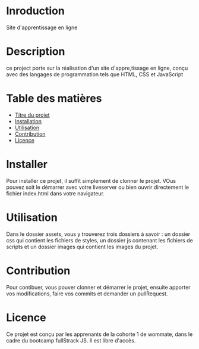 # Inroduction

Site d'apprentissage en ligne

# Description

ce project porte sur la réalisation d'un site d'appre,tissage en ligne, conçu avec des langages de programmation tels que HTML, CSS et JavaScript

# Table des matières

 - [Titre du projet](#Titreduprojet)
 - [Installation](#Installer)
 - [Utilisation](#Utilisation)
 - [Contribution](#Contribution)
 - [Licence](#Licence)

# Installer

Pour installer ce projet, il suffit simplement de clonner le projet. VOus pouvez soit le démarrer avec votre liveserver ou bien ouvrir directement le fichier index.html dans votre navigateur.

# Utilisation

Dans le dossier assets, vous y trouverez trois dossiers à savoir : un dossier css qui contient les fichiers de styles, un dossier js contenant les fichiers de scripts et un dossier images qui contient les images du projet.

# Contribution

Pour contibuer, vous pouver clonner et démarrer le projet, ensuite apporter vos modifications, faire vos commits et demander un pullRequest.

# Licence

Ce projet est conçu par les apprenants de la cohorte 1 de wommate, dans le cadre du bootcamp fullStrack JS. Il est libre d'accès.
